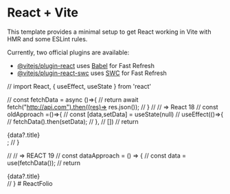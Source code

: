 # React + Vite

This template provides a minimal setup to get React working in Vite with HMR and some ESLint rules.

Currently, two official plugins are available:

- [@vitejs/plugin-react](https://github.com/vitejs/vite-plugin-react/blob/main/packages/plugin-react/README.md) uses [Babel](https://babeljs.io/) for Fast Refresh
- [@vitejs/plugin-react-swc](https://github.com/vitejs/vite-plugin-react-swc) uses [SWC](https://swc.rs/) for Fast Refresh


<!-- REACT  -->
// import React, { useEffect, useState } from 'react'

// const fetchData = async ()=>{
//   return await fetch("http://api.com").then((res)=> res.json());
// }
// // => React 18
// const oldApproach =()=>{
//   const [data,setData] = useState(null)
//   useEffect(()=>{
//     fetchData().then(setData);
//   },
//   [])
//   return <div>{data?.title}</div>;
// }

//  // => REACT 19 
//  const dataApproach = () => {
//   const data = use(fetchData());
//   return <div>{data?.title}</div>
// }
#   R e a c t F o l i o  
 